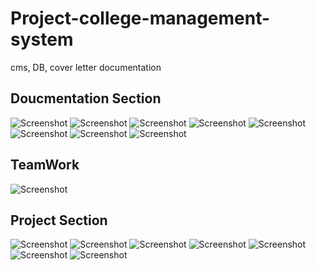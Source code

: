 # Project-college-management-system
cms, DB, cover letter documentation


## Doucmentation Section

![Screenshot](Screenshot(39).png)
![Screenshot](Screenshot(40).png)
![Screenshot](Screenshot(41).png)
![Screenshot](Screenshot(42).png)
![Screenshot](Screenshot(43).png)
![Screenshot](Screenshot(45).png)
![Screenshot](Screenshot(46).png)
![Screenshot](Screenshot(47).png)


## TeamWork


![Screenshot](team.png)


## Project Section


![Screenshot](Screenshot(48).png)
![Screenshot](Screenshot(49).png)
![Screenshot](Screenshot(51).png)
![Screenshot](Screenshot(52).png)
![Screenshot](Screenshot(54).png)
![Screenshot](Screenshot(55).png)
![Screenshot](Screenshot(57).png)

